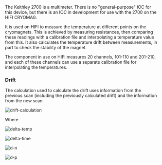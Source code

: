 The Keithley 2700 is a multimeter. There is no "general-purpose" IOC for this device, but there is an IOC in development for use with the 2700 on the HIFI CRYOMAG.

It is used on HIFI to measure the temperature at different points on the cryomagnets. This is achieved by measuring resistances, then comparing these readings with a calibration file and interpolating a temperature value from this. It also calculates the temperature drift between measurements, in part to check the stability of the magnet. 

The component in use on HIFI measures 20 channels, 101-110 and 201-210, and each of these channels can use a separate calibration file for interpolating the temperatures.

### Drift

The calculation used to calculate the drift uses information from the previous scan (including the previously calculated drift) and the information from the new scan. 

![drift-calculation]

Where 

![delta-temp]

![delta-time]

![d-n]

![d-p]


[//]: # (URLs for latex images)

[drift-calculation]: http://mathurl.com/y77q3ex2.png

[d-n]: http://mathurl.com/ydykpgb5.png

[d-p]: http://mathurl.com/ycpzu8wu.png

[delta-temp]: http://mathurl.com/ybcns6ud.png

[delta-time]: http://mathurl.com/y8lccdz7.png